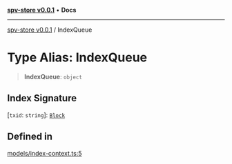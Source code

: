 [**spv-store v0.0.1**](../README.md) • **Docs**

***

[spv-store v0.0.1](../globals.md) / IndexQueue

# Type Alias: IndexQueue

> **IndexQueue**: `object`

## Index Signature

 \[`txid`: `string`\]: [`Block`](../classes/Block.md)

## Defined in

[models/index-context.ts:5](https://github.com/shruggr/ts-casemod-spv/blob/68dc275688b04f6a33c5c6063e9fd70d6c8a63ef/src/models/index-context.ts#L5)
